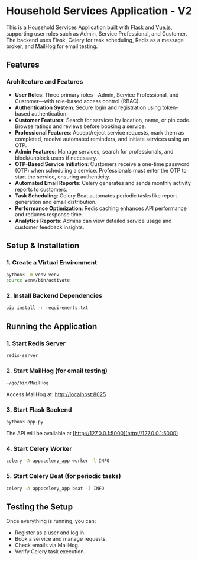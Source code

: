 # Household Services Application - V2

This is a Household Services Application built with Flask and Vue.js, supporting user roles such as Admin, Service Professional, and Customer. The backend uses Flask, Celery for task scheduling, Redis as a message broker, and MailHog for email testing.

## Features

### Architecture and Features

- **User Roles**: Three primary roles—Admin, Service Professional, and Customer—with role-based access control (RBAC).
- **Authentication System**: Secure login and registration using token-based authentication.
- **Customer Features**: Search for services by location, name, or pin code. Browse ratings and reviews before booking a service.
- **Professional Features**: Accept/reject service requests, mark them as completed, receive automated reminders, and initiate services using an OTP.
- **Admin Features**: Manage services, search for professionals, and block/unblock users if necessary.
- **OTP-Based Service Initiation**: Customers receive a one-time password (OTP) when scheduling a service. Professionals must enter the OTP to start the service, ensuring authenticity.
- **Automated Email Reports**: Celery generates and sends monthly activity reports to customers.
- **Task Scheduling**: Celery Beat automates periodic tasks like report generation and email distribution.
- **Performance Optimization**: Redis caching enhances API performance and reduces response time.
- **Analytics Reports**: Admins can view detailed service usage and customer feedback insights.

## Setup & Installation

### 1. Create a Virtual Environment
```sh
python3 -m venv venv
source venv/bin/activate
```

### 2. Install Backend Dependencies
```sh
pip install -r requirements.txt
```

## Running the Application

### 1. Start Redis Server
```sh
redis-server
```

### 2. Start MailHog (for email testing)
```sh
~/go/bin/MailHog
```
Access MailHog at: [http://localhost:8025](http://localhost:8025)

### 3. Start Flask Backend
```sh
python3 app.py
```
The API will be available at [http://127.0.0.1:5000](http://127.0.0.1:5000)

### 4. Start Celery Worker
```sh
celery -A app:celery_app worker -l INFO
```

### 5. Start Celery Beat (for periodic tasks)
```sh
celery -A app:celery_app beat -l INFO
```

## Testing the Setup

Once everything is running, you can:

- Register as a user and log in.
- Book a service and manage requests.
- Check emails via MailHog.
- Verify Celery task execution.
